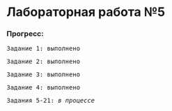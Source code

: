 # Лабораторная работа №5
### Прогресс:<br/>
<pre>Задание 1: выполнено</pre>
<pre>Задание 2: выполнено</pre>
<pre>Задание 3: выполнено</pre>
<pre>Задание 4: выполнено</pre>
<pre>Задания 5-21: <i>в процессе</i></pre>
